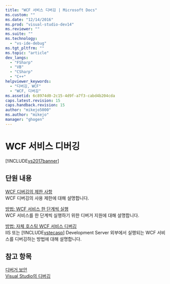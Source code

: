 ```yaml
---
title: "WCF 서비스 디버깅 | Microsoft Docs"
ms.custom: ""
ms.date: "12/14/2016"
ms.prod: "visual-studio-dev14"
ms.reviewer: ""
ms.suite: ""
ms.technology: 
  - "vs-ide-debug"
ms.tgt_pltfrm: ""
ms.topic: "article"
dev_langs: 
  - "FSharp"
  - "VB"
  - "CSharp"
  - "C++"
helpviewer_keywords: 
  - "디버깅, WCF"
  - "WCF, 디버깅"
ms.assetid: 6c8974d0-2c15-4d9f-a7f3-cabd4b204cda
caps.latest.revision: 15
caps.handback.revision: 15
author: "mikejo5000"
ms.author: "mikejo"
manager: "ghogen"
---
```

# WCF 서비스 디버깅
[!INCLUDE[vs2017banner](../code-quality/includes/vs2017banner.md)]

## 단원 내용  
 [WCF 디버깅의 제한 사항](../debugger/limitations-on-wcf-debugging.md)  
 WCF 디버깅의 사용 제한에 대해 설명합니다.  
  
 [방법: WCF 서비스 한 단계씩 실행](../debugger/how-to-step-into-wcf-services.md)  
 WCF 서비스를 한 단계씩 실행하기 위한 디버거 지원에 대해 설명합니다.  
  
 [방법: 자체 호스팅 WCF 서비스 디버깅](../debugger/how-to-debug-a-self-hosted-wcf-service.md)  
 IIS 또는 [!INCLUDE[vstecasp](../code-quality/includes/vstecasp_md.md)] Development Server 외부에서 실행되는 WCF 서비스를 디버깅하는 방법에 대해 설명합니다.  
  
## 참고 항목  
 [디버거 보안](../debugger/debugger-security.md)   
 [Visual Studio의 디버깅](../debugger/debugging-in-visual-studio.md)